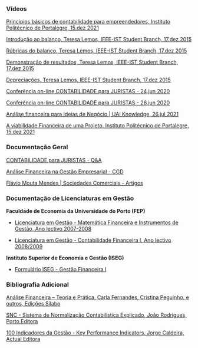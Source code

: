 ### Vídeos

[Principios básicos de contabilidade para empreendedores, Instituto Politécnico de Portalegre, 15.dez 2021](https://educast.fccn.pt/vod/clips/2arvv41yek/streaming.html?locale=pt)

[Introdução ao balanço, Teresa Lemos, IEEE-IST Student Branch, 17.dez 2015](https://www.youtube.com/watch?v=124q665ESVs)

[Rúbricas do balanço, Teresa Lemos, IEEE-IST Student Branch, 17.dez 2015](https://www.youtube.com/watch?v=y9IZqyXTNhc)

[Demonstração de resultados, Teresa Lemos, IEEE-IST Student Branch, 17.dez 2015](https://www.youtube.com/watch?v=D1C0hDKFN7Y)

[Depreciações, Teresa Lemos, IEEE-IST Student Branch, 17.dez 2015](https://www.youtube.com/watch?v=q9eu0LCG4Ao)

[Conferência on-line CONTABILIDADE para JURISTAS - 24.jun 2020](https://www.youtube.com/watch?v=hMzDs-CkDqw)

[Conferência on-line CONTABILIDADE para JURISTAS - 26.jun 2020](https://www.youtube.com/watch?v=gBupK9Op6yg)

[Análise financeira para Ideias de Negócio | UAi Knowledge, 26.jul 2021](https://www.youtube.com/watch?v=oOhgxLJlYrQ)

[A viabilidade Financeira de uma Projeto, Instituto Politécnico de Portalegre, 15.dez 2021](https://educast.fccn.pt/vod/clips/w3vqiavx8/streaming.html?locale=pt)


### Documentação Geral

[CONTABILIDADE para JURISTAS - Q&A](https://drive.google.com/file/d/1nPn3ksTvR_xVvMrQk3kRuYR2llQ9TOvU/view?usp=share_link)

[Análise Financeira na Gestão Empresarial - CGD](https://www.cgd.pt/Sustentabilidade/Negocio-Responsavel/Documents/MasterclassV_AnaliseFinanceiranaGestaoEmpresarial.pdf)

[Flávio Mouta Mendes | Sociedades Comerciais - Artigos](https://www.sociedadescomerciais.pt/artigos/)


### Documentação de Licenciaturas em Gestão

**Faculdade de Economia da Universidade do Porto (FEP)**

- [Licenciatura em Gestão - Matemática Financeira e Instrumentos de Gestão, Ano lectivo 2007-2008](https://www.fep.up.pt/disciplinas/lge103/)

- [Licenciatura em Gestão - Contabilidade Financeira I, Ano lectivo 2008/2009](https://www.fep.up.pt/disciplinas/1g105/)


**Instituto Superior de Economia e Gestão (ISEG)**

- [Formulário ISEG - Gestão Financeira I](https://drive.google.com/file/d/1-iTkmDw8Py2J5m3isWdNZcDOlAzDIDj-/view?usp=share_link)


### Bibliografia Adicional

[Análise Financeira – Teoria e Prática, Carla Fernandes, Cristina Peguinho, e outros, Edições Sílabo](https://silabo.pt/catalogo/gestao-organizacional/livro/analise-financeira-teoria-e-pratica/)

[SNC - Sistema de Normalização Contabilística Explicado, João Rodrigues, Porto Editora](https://www.portoeditora.pt/produtos/ficha/snc-sistema-de-normalizacao-contabilistica-explicado/194881)

[100 Indicadores da Gestão - Key Performance Indicators, Jorge Caldeira, Actual Editora](https://www.almedina.net/100-indicadores-da-gest-o-key-performance-indicators-1563811151.html)